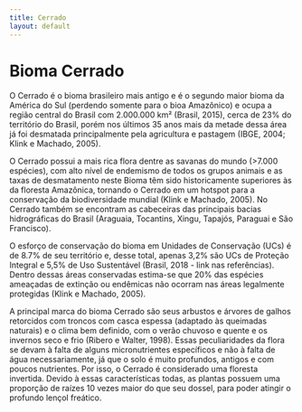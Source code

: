 ```yaml
---
title: Cerrado
layout: default
---
```


# Bioma Cerrado

O Cerrado é o bioma brasileiro mais antigo e é o segundo maior bioma da América do Sul (perdendo somente para o bioa Amazônico) e ocupa a região central do Brasil com 2.000.000 km² (Brasil, 2015), cerca de 23% do território do Brasil, porém nos últimos 35 anos mais da metade dessa área já foi desmatada principalmente pela agricultura e pastagem (IBGE, 2004; Klink e Machado, 2005).

O Cerrado possui a mais rica flora dentre as savanas do mundo (>7.000 espécies), com alto nível de endemismo de todos os grupos animais e as taxas de desmatamento neste Bioma têm sido historicamente superiores às da floresta Amazônica, tornando o Cerrado em um hotspot para a conservação da biodiversidade mundial (Klink e Machado, 2005).  No Cerrado também se encontram as cabeceiras das principais bacias hidrográficas do Brasil (Araguaia, Tocantins, Xingu, Tapajós, Paraguai e São Francisco).

O esforço de conservação do bioma em Unidades de Conservação (UCs) é de 8.7% de seu território e, desse total, apenas 3,2% são UCs de Proteção Integral e 5,5% de Uso Sustentável (Brasil, 2018 - link nas referências). Dentro dessas áreas conservadas estima-se que 20% das espécies ameaçadas de extinção ou endêmicas não ocorram nas áreas legalmente protegidas (Klink e Machado, 2005).

A principal marca do bioma Cerrado são seus arbustos e árvores de galhos retorcidos com troncos com casca espessa (adaptado às queimadas naturais) e o clima bem definido, com o verão chuvoso e quente e os invernos seco e frio (Ribero e Walter, 1998). Essas peculiaridades da flora se devam à falta de alguns micronutrientes específicos e não à falta de água necessariamente, já que o solo é muito profundos, antigos e com poucos nutrientes. Por isso, o Cerrado é considerado uma floresta invertida. Devido à essas características todas, as plantas possuem uma proporção de raízes 10 vezes maior do que seu dossel, para poder atingir o profundo lençol freático.
